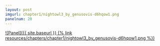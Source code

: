 ```yaml
---
layout: post
imgurl: chapter1/nightowl3_by_genusovis-d6hqow1.png
panelnum: 20
---
```


[![Panel]({{ site.baseurl }} {% link resources/chapters/chapter1/nightowl3_by_genusovis-d6hqow1.png %})]({{page.previous.url}}#panel)